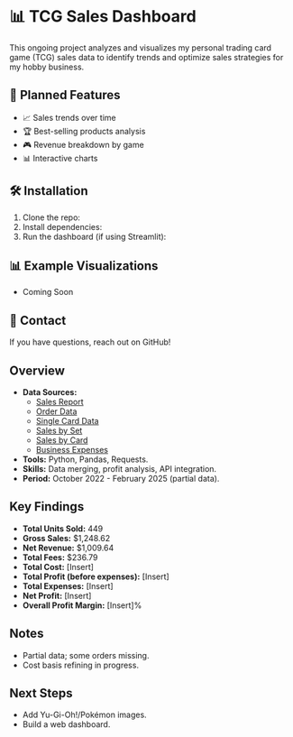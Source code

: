 # 📊 TCG Sales Dashboard

This ongoing project analyzes and visualizes my personal trading card game (TCG) sales data to identify trends and optimize sales strategies for my hobby business.

## 🚀 Planned Features
- 📈 Sales trends over time
- 🏆 Best-selling products analysis
- 🎮 Revenue breakdown by game
- 📊 Interactive charts

## 🛠 Installation
1. Clone the repo:
2. Install dependencies:
3. Run the dashboard (if using Streamlit):

## 📊 Example Visualizations
- Coming Soon

## 📩 Contact
If you have questions, reach out on GitHub!



## Overview
- **Data Sources:**
  - [Sales Report](https://raw.githubusercontent.com/jstoney1/TCG_Sales_Dashboard/refs/heads/main/data/ProfessorSteg%20Sales%20Report%20-%20ProfessorSteg%20Sales%20Report.csv)
  - [Order Data](https://raw.githubusercontent.com/jstoney1/TCG_Sales_Dashboard/refs/heads/main/data/TCGPlayer%20Card%20Business%20Spreadsheet%20-%20Order%20Data.csv)
  - [Single Card Data](https://raw.githubusercontent.com/jstoney1/TCG_Sales_Dashboard/refs/heads/main/data/TCGPlayer%20Card%20Business%20Spreadsheet%20-%20Single%20Card%20Data.csv)
  - [Sales by Set](https://raw.githubusercontent.com/jstoney1/TCG_Sales_Dashboard/refs/heads/main/data/TCGPlayer%20Card%20Business%20Spreadsheet%20-%20Sales%20Data%20by%20Set.csv)
  - [Sales by Card](https://raw.githubusercontent.com/jstoney1/TCG_Sales_Dashboard/refs/heads/main/data/TCGPlayer%20Card%20Business%20Spreadsheet%20-%20Sales%20Data%20by%20Card.csv)
  - [Business Expenses](https://raw.githubusercontent.com/jstoney1/TCG_Sales_Dashboard/refs/heads/main/data/TCGPlayer%20Card%20Business%20Spreadsheet%20-%20Business%20Expenses.csv)
- **Tools:** Python, Pandas, Requests.
- **Skills:** Data merging, profit analysis, API integration.
- **Period:** October 2022 - February 2025 (partial data).

## Key Findings
- **Total Units Sold:** 449
- **Gross Sales:** $1,248.62
- **Net Revenue:** $1,009.64
- **Total Fees:** $236.79
- **Total Cost:** [Insert]
- **Total Profit (before expenses):** [Insert]
- **Total Expenses:** [Insert]
- **Net Profit:** [Insert]
- **Overall Profit Margin:** [Insert]%

## Notes
- Partial data; some orders missing.
- Cost basis refining in progress.

## Next Steps
- Add Yu-Gi-Oh!/Pokémon images.
- Build a web dashboard.
